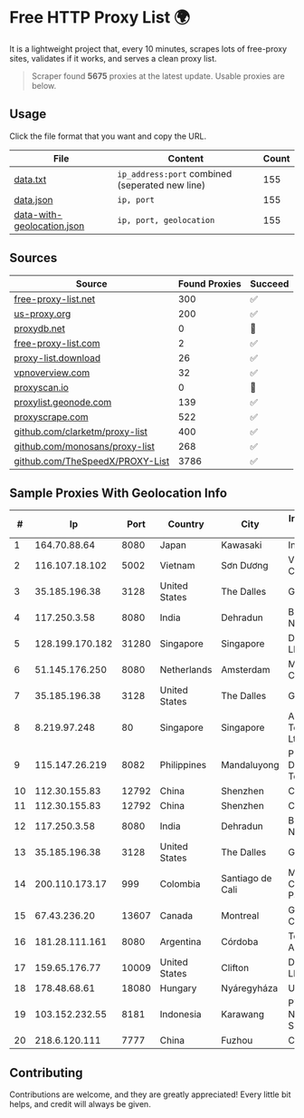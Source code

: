 
# Free HTTP Proxy List 🌍

It is a lightweight project that, every 10 minutes, scrapes lots of free-proxy sites, validates if it works, and serves a clean proxy list.


> Scraper found **5675** proxies at the latest update. Usable proxies are below.

## Usage

Click the file format that you want and copy the URL.


|File|Content|Count|
|----|-------|-----|
|[data.txt](https://raw.githubusercontent.com/themiralay/Proxy-List-World/master/data.txt)|`ip_address:port` combined (seperated new line)|155|
|[data.json](https://raw.githubusercontent.com/themiralay/Proxy-List-World/master/data.json)|`ip, port`|155|
|[data-with-geolocation.json](https://raw.githubusercontent.com/themiralay/Proxy-List-World/master/data-with-geolocation.json)|`ip, port, geolocation`|155|

## Sources

|Source|Found Proxies|Succeed|
|------|-------------|-------|
|[free-proxy-list.net](https://free-proxy-list.net)|300|✅|
|[us-proxy.org](https://www.us-proxy.org)|200|✅|
|[proxydb.net](http://proxydb.net)|0|🚫|
|[free-proxy-list.com](https://free-proxy-list.com/?page=&port=&type%5B%5D=http&type%5B%5D=https&up_time=0&search=Search)|2|✅|
|[proxy-list.download](https://www.proxy-list.download/HTTP)|26|✅|
|[vpnoverview.com](https://vpnoverview.com/privacy/anonymous-browsing/free-proxy-servers)|32|✅|
|[proxyscan.io](https://www.proxyscan.io)|0|🚫|
|[proxylist.geonode.com](https://proxylist.geonode.com/api/proxy-list?limit=300&page=1&sort_by=lastChecked&sort_type=desc&protocols=http,https)|139|✅|
|[proxyscrape.com](https://api.proxyscrape.com/v2/?request=displayproxies&protocol=http&timeout=10000&country=all&ssl=all&anonymity=all)|522|✅|
|[github.com/clarketm/proxy-list](https://raw.githubusercontent.com/clarketm/proxy-list/master/proxy-list-raw.txt)|400|✅|
|[github.com/monosans/proxy-list](https://raw.githubusercontent.com/monosans/proxy-list/main/proxies/http.txt)|268|✅|
|[github.com/TheSpeedX/PROXY-List](https://raw.githubusercontent.com/TheSpeedX/PROXY-List/master/http.txt)|3786|✅|


## Sample Proxies With Geolocation Info

|#|Ip|Port|Country|City|Internet Service Provider|
|-|--|----|-------|----|-------------------------|
|1|164.70.88.64|8080|Japan|Kawasaki|InfoSphere|
|2|116.107.18.102|5002|Vietnam|Sơn Dương|Viettel Corporation|
|3|35.185.196.38|3128|United States|The Dalles|Google LLC|
|4|117.250.3.58|8080|India|Dehradun|Bharat Sanchar Nigam Ltd|
|5|128.199.170.182|31280|Singapore|Singapore|DigitalOcean, LLC|
|6|51.145.176.250|8080|Netherlands|Amsterdam|Microsoft Corporation|
|7|35.185.196.38|3128|United States|The Dalles|Google LLC|
|8|8.219.97.248|80|Singapore|Singapore|Alibaba (US) Technology Co., Ltd.|
|9|115.147.26.219|8082|Philippines|Mandaluyong|Philippine Long Distance Telephone Co.|
|10|112.30.155.83|12792|China|Shenzhen|China Mobile|
|11|112.30.155.83|12792|China|Shenzhen|China Mobile|
|12|117.250.3.58|8080|India|Dehradun|Bharat Sanchar Nigam Ltd|
|13|35.185.196.38|3128|United States|The Dalles|Google LLC|
|14|200.110.173.17|999|Colombia|Santiago de Cali|Media Commerce Partners S.A|
|15|67.43.236.20|13607|Canada|Montreal|GloboTech Communications|
|16|181.28.111.161|8080|Argentina|Córdoba|Telecom Argentina S.A|
|17|159.65.176.77|10009|United States|Clifton|DigitalOcean, LLC|
|18|178.48.68.61|18080|Hungary|Nyáregyháza|UPC|
|19|103.152.232.55|8181|Indonesia|Karawang|PT Kingpolah Network Solutions|
|20|218.6.120.111|7777|China|Fuzhou|China Telecom|



## Contributing

Contributions are welcome, and they are greatly appreciated! Every
little bit helps, and credit will always be given.

